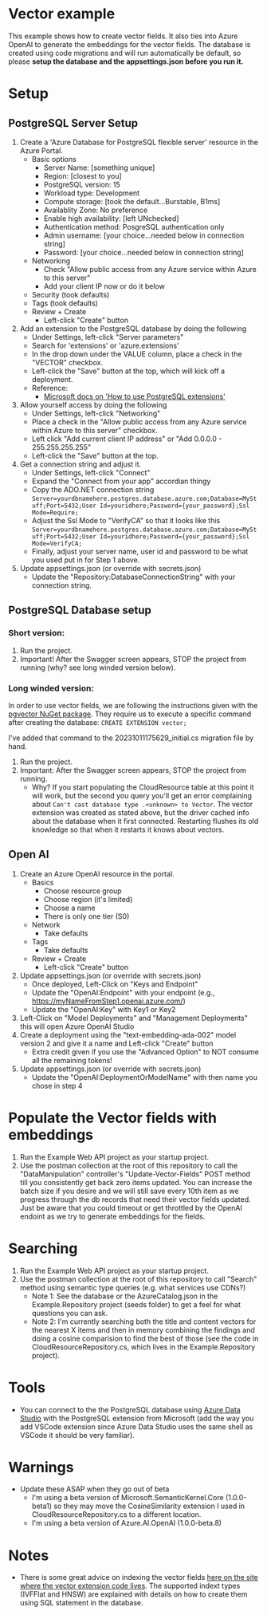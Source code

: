 # Vector example
This example shows how to create vector fields.  It also ties into Azure OpenAI to generate the embeddings for the vector fields.
The database is created using code migrations and will run automatically be default, so please **setup the database and 
the appsettings.json before you run it.**

# Setup
## PostgreSQL Server Setup
1. Create a 'Azure Database for PostgreSQL flexible server' resource in the Azure Portal.
   - Basic options
      - Server Name: [something unique]
      - Region: [closest to you]
      - PostgreSQL version: 15
      - Workload type: Development
      - Compute storage: [took the default...Burstable, B1ms]
      - Availablity Zone: No preference
      - Enable high availability: [left UNchecked]
      - Authentication method: PosgreSQL authentication only
      - Admin username: [your choice...needed below in connection string]
      - Password: [your choice...needed below in connection string]
   - Networking
      - Check "Allow public access from any Azure service within Azure to this server"
      - Add your client IP now or do it below
   - Security (took defaults)
   - Tags (took defaults)
   - Review + Create
      - Left-click "Create" button
2. Add an extension to the PostgreSQL database by doing the following
   - Under Settings, left-click "Server parameters"
   - Search for 'extensions' or 'azure.extensions'
   - In the drop down under the VALUE column, place a check in the "VECTOR" checkbox.
   - Left-click the "Save" button at the top, which will kick off a deployment.
   - Reference:
	 - [Microsoft docs on 'How to use PostgreSQL extensions'](https://learn.microsoft.com/en-us/azure/postgresql/flexible-server/concepts-extensions#how-to-use-postgresql-extensions)
3. Allow yourself access by doing the following
   - Under Settings, left-click "Networking"
   - Place a check in the "Allow public access from any Azure service within Azure to this server" checkbox.
   - Left click "Add current client IP address" or "Add 0.0.0.0 - 255.255.255.255" 
   - Left-click the "Save" button at the top.
4. Get a connection string and adjust it.
   - Under Settings, left-click "Connect"
   - Expand the "Connect from your app" accordian thingy
   - Copy the ADO.NET connection string ```Server=yourdbnamehere.postgres.database.azure.com;Database=MyStuff;Port=5432;User Id=youridhere;Password={your_password};Ssl Mode=Require;```
   - Adjust the Ssl Mode to "VerifyCA" so that it looks like this 
     ```Server=yourdbnamehere.postgres.database.azure.com;Database=MyStuff;Port=5432;User Id=youridhere;Password={your_password};Ssl Mode=VerifyCA;```
   - Finally, adjust your server name, user id and password to be what you used put in for Step 1 above.
5. Update appsettings.json (or override with secrets.json)
   - Update the "Repository:DatabaseConnectionString" with your connection string.
 
## PostgreSQL Database setup
### Short version:
1. Run the project.
2. Important! After the Swagger screen appears, STOP the project from running (why? see long winded version below).

### Long winded version:
In order to use vector fields, we are following the instructions given with the 
[pgvector NuGet package](https://github.com/pgvector/pgvector-dotnet#entity-framework-core).
They require us to execute a specific command after creating the database:
```CREATE EXTENSION vector;```

I've added that command to the 20231011175629_initial.cs migration file by hand.

1. Run the project.
2. Important: After the Swagger screen appears, STOP the project from running.
   - Why? If you start populating the CloudResource table at this point it will work, but the second you query you'll get an error 
     complaining about ```Can't cast database type .<unknown> to Vector```.  The vector extension was created as stated above, 
     but the driver cached info about the database when it first connected.  Restarting flushes its old knowledge so that when 
     it restarts it knows about vectors.

## Open AI
1. Create an Azure OpenAI resource in the portal.
   - Basics
       - Choose resource group
       - Choose region (it's limited)
       - Choose a name
       - There is only one tier (S0)
   - Network
      - Take defaults 
   - Tags
      - Take defaults 
   - Review + Create
      - Left-click "Create" button
2. Update appsettings.json (or override with secrets.json)
   - Once deployed, Left-Click on "Keys and Endpoint" 
   - Update the "OpenAI:Endpoint" with your endpoint (e.g., https://myNameFromStep1.openai.azure.com/) 
   - Update the "OpenAI:Key" with Key1 or Key2
3. Left-Click on "Model Deployments" and "Management Deployments" this will open Azure OpenAI Studio
4. Create a deployment using the "text-embedding-ada-002" model version 2 and give it a name and Left-click "Create" button
   - Extra credit given if you use the "Advanced Option" to NOT consume all the remaining tokens!
5. Update appsettings.json (or override with secrets.json)
   - Update the "OpenAI:DeploymentOrModelName" with then name you chose in step 4

# Populate the Vector fields with embeddings
1. Run the Example Web API project as your startup project.
2. Use the postman collection at the root of this repository to call the "DataManipulation" controller's "Update-Vector-Fields" POST method 
   till you consistently get back zero items updated.  You can increase the batch size if you desire and we will still save every 10th item 
   as we progress through the db records that need their vector fields updated.  Just be aware that you could timeout or get throttled by
   the OpenAI endoint as we try to generate embeddings for the fields.

# Searching
1. Run the Example Web API project as your startup project.
2. Use the postman collection at the root of this repository to call "Search" method using semantic type queries (e.g. what services use CDNs?)
   - Note 1: See the database or the AzureCatalog.json in the Example.Repository project (seeds folder) to get a feel for what questions you can ask.
   - Note 2: I'm currently searching both the title and content vectors for the nearest X items and then in memory combining the findings and
             doing a cosine comparision to find the best of those (see the code in CloudResourceRepository.cs, which lives in the Example.Repository project).

# Tools
- You can connect to the the PostgreSQL database using [Azure Data Studio](https://learn.microsoft.com/en-us/sql/azure-data-studio/download-azure-data-studio?view=sql-server-ver16&tabs=redhat-install%2Credhat-uninstall) 
  with the PostgreSQL extension from Microsoft (add the way you add VSCode extension since Azure Data Studio uses the same shell as VSCode it should be very familiar).

# Warnings
- Update these ASAP when they go out of beta
   - I'm using a beta version of Microsoft.SemanticKernel.Core (1.0.0-beta1) so they may move the CosineSimilarity extension I used in CloudResourceRepository.cs to a different location.
   - I'm using a beta version of Azure.AI.OpenAI (1.0.0-beta.8)
  
# Notes
- There is some great advice on indexing the vector fields [here on the site where the vector extension code lives](https://github.com/pgvector/pgvector#indexing).
  The supported indext types (IVFFlat and HNSW) are explained with details on how to create them using SQL statement in the database.


